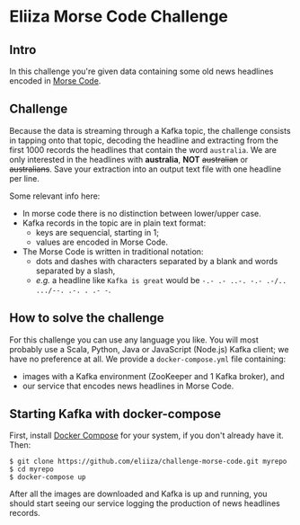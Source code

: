 # Eliiza Morse Code Challenge

## Intro

In this challenge you're given data containing some old news headlines encoded in [Morse Code](https://morsecode.world/).

## Challenge

Because the data is streaming through a Kafka topic, the challenge consists in tapping onto that topic, decoding the headline and extracting from the first 1000 records the headlines that contain the word `australia`.  We are only interested in the headlines with **australia**, **NOT** ~~australian~~ or ~~australians~~.  Save your extraction into an output text file with one headline per line.

Some relevant info here:
- In morse code there is no distinction between lower/upper case.
- Kafka records in the topic are in plain text format:
  - keys are sequencial, starting in 1;
  - values are encoded in Morse Code.
- The Morse Code is written in traditional notation:
  - dots and dashes with characters separated by a blank and words separated by a slash,
  - *e.g.* a headline like `Kafka is great` would be `-.- .- ..-. -.- .-/.. .../--. .-. . .- -`.
  
## How to solve the challenge

For this challenge you can use any language you like.  You will most probably use a Scala, Python, Java or JavaScript (Node.js) Kafka client; we have no preference at all.  We provide a `docker-compose.yml` file containing:
- images with a Kafka environment (ZooKeeper and 1 Kafka broker), and
- our service that encodes news headlines in Morse Code.

## Starting Kafka with docker-compose

First, install [Docker Compose](https://docs.docker.com/compose/install/) for your system, if you don't already have it.  Then:

    $ git clone https://github.com/eliiza/challenge-morse-code.git myrepo
    $ cd myrepo
    $ docker-compose up
    
After all the images are downloaded and Kafka is up and running, you should start seeing our service logging the production of news headlines records.
